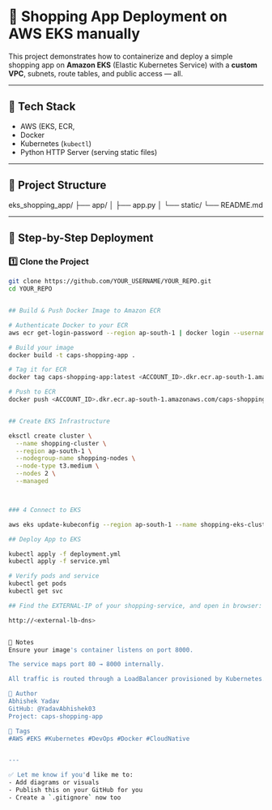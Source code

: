 # 🛒 Shopping App Deployment on AWS EKS manually

This project demonstrates how to containerize and deploy a simple shopping app on **Amazon EKS** (Elastic Kubernetes Service) with a **custom VPC**, subnets, route tables, and public access — all.

---

## 🧰 Tech Stack

- AWS (EKS, ECR,
- Docker
- Kubernetes (`kubectl`)
- Python HTTP Server (serving static files)

---

## 📁 Project Structure

eks_shopping_app/
├── app/
│ ├── app.py
│ └── static/
└── README.md



---

## 🚀 Step-by-Step Deployment

### 1️⃣ Clone the Project

```bash
git clone https://github.com/YOUR_USERNAME/YOUR_REPO.git
cd YOUR_REPO


## Build & Push Docker Image to Amazon ECR

# Authenticate Docker to your ECR
aws ecr get-login-password --region ap-south-1 | docker login --username AWS --password-stdin <ACCOUNT_ID>.dkr.ecr.ap-south-1.amazonaws.com

# Build your image
docker build -t caps-shopping-app .

# Tag it for ECR
docker tag caps-shopping-app:latest <ACCOUNT_ID>.dkr.ecr.ap-south-1.amazonaws.com/caps-shopping-app:latest

# Push to ECR
docker push <ACCOUNT_ID>.dkr.ecr.ap-south-1.amazonaws.com/caps-shopping-app:latest


## Create EKS Infrastructure 

eksctl create cluster \
  --name shopping-cluster \
  --region ap-south-1 \
  --nodegroup-name shopping-nodes \
  --node-type t3.medium \
  --nodes 2 \
  --managed



### 4️ Connect to EKS

aws eks update-kubeconfig --region ap-south-1 --name shopping-eks-cluster

## Deploy App to EKS

kubectl apply -f deployment.yml
kubectl apply -f service.yml

# Verify pods and service
kubectl get pods
kubectl get svc

## Find the EXTERNAL-IP of your shopping-service, and open in browser:

http://<external-lb-dns>


📌 Notes
Ensure your image's container listens on port 8000.

The service maps port 80 → 8000 internally.

All traffic is routed through a LoadBalancer provisioned by Kubernetes.

💬 Author
Abhishek Yadav
GitHub: @YadavAbhishek03
Project: caps-shopping-app

🔗 Tags
#AWS #EKS #Kubernetes #DevOps #Docker #CloudNative


---

✅ Let me know if you'd like me to:
- Add diagrams or visuals
- Publish this on your GitHub for you
- Create a `.gitignore` now too

